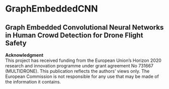 # GraphEmbeddedCNN
## Graph Embedded Convolutional Neural Networks in Human Crowd Detection for Drone Flight Safety


**Acknowledgment**\
This project has received funding from the European Union’s Horizon 2020 research and innovation programme under grant agreement No 731667 (MULTIDRONE). This publication reflects the authors’ views only. The European Commission is not responsible for any use that may be made of the information it contains.
